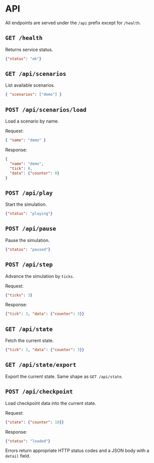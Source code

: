 # API

All endpoints are served under the `/api` prefix except for `/health`.

## `GET /health`
Returns service status.
```json
{"status": "ok"}
```

## `GET /api/scenarios`
List available scenarios.
```json
{ "scenarios": ["demo"] }
```

## `POST /api/scenarios/load`
Load a scenario by name.

Request:
```json
{ "name": "demo" }
```
Response:
```json
{
  "name": "demo",
  "tick": 0,
  "data": {"counter": 0}
}
```

## `POST /api/play`
Start the simulation.
```json
{"status": "playing"}
```

## `POST /api/pause`
Pause the simulation.
```json
{"status": "paused"}
```

## `POST /api/step`
Advance the simulation by `ticks`.

Request:
```json
{"ticks": 3}
```
Response:
```json
{"tick": 3, "data": {"counter": 3}}
```

## `GET /api/state`
Fetch the current state.
```json
{"tick": 3, "data": {"counter": 3}}
```

## `GET /api/state/export`
Export the current state. Same shape as `GET /api/state`.

## `POST /api/checkpoint`
Load checkpoint data into the current state.

Request:
```json
{"state": {"counter": 10}}
```
Response:
```json
{"status": "loaded"}
```

Errors return appropriate HTTP status codes and a JSON body with a `detail` field.
